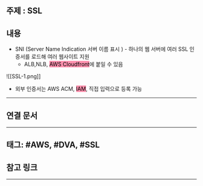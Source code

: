 

## 주제 :  SSL



## 내용 


- SNI (Server Name Indication 서버 이름 표시  ) -  하나의 웹 서버에 여러 SSL 인증서를 로드해 여러 웹사이트 지원
	- ALB,NLB, <mark style="background: #FF5582A6;">AWS Cloudfront</mark>에 붙일 수 있음

![[SSL-1.png]]



- 외부 인증서는 AWS ACM, <mark style="background: #FF5582A6;">IAM</mark>, 직접 입력으로 등록 가능





----


## 연결 문서







---

## 태그: #AWS, #DVA, #SSL






## 참고 링크




---
